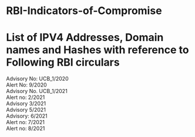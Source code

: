 # RBI-Indicators-of-Compromise
# List of IPV4 Addresses, Domain names and Hashes with reference to Following RBI circulars

Advisory No: UCB_1/2020  
Alert No: 9/2020  
Advisory No. UCB_1/2021    
Alert no: 2/2021  
Advisory 3/2021  
Advisory 5/2021  
Advisory: 6/2021  
Alert no: 7/2021  
Alert no: 8/2021  
